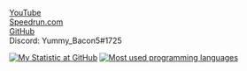 [YouTube](https://www.youtube.com/YummyBacon5)<br>
[Speedrun.com](https://www.speedrun.com/user/Yummy_Bacon5)<br>
[GitHub](https://github.com/YummyBacon5)<br>
Discord: Yummy_Bacon5#1725<br>

[![My Statistic at GitHub](https://github-readme-stats.vercel.app/api?username=YummyBacon5&show_icons=true&theme=tokyonight)](https://github.com/YummyBacon5)
[![Most used programming languages](https://github-readme-stats.vercel.app/api/top-langs/?username=YummyBacon5&layout=compact&theme=tokyonight)](https://github.com/YummyBacon5)

